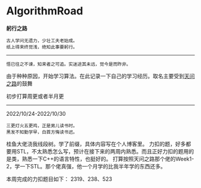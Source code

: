 # AlgorithmRoad
**躬行之路**
```text
古人学问无遗力，少壮工夫老始成。
纸上得来终觉浅，绝知此事要躬行。
```
----------------------------------------------------------------
```text
悟已往之不谏，知来者之可追。实迷途其未远，觉今是而昨非。
```
由于种种原因，开始学习算法。在此记录一下自己的学习经历。取名主要受到[天问之路](https://github.com/Kiprey/Skr_Learning)的鼓舞

初步打算周更或者半月更

----------------------------------------------------------------
2022/10/24-2022/10/30
```text
三更灯火五更鸡，正是男儿读书时。
黑发不知勤学早，白首方悔读书迟。
```
桂鱼大佬浇我线段树。学了前缀，具体内容写在个人博客里。
力扣的题，好多都要用STL，不太熟悉怎么写，预计在接下来的两周内熟悉。而且正好力扣的题用的是类，熟悉一下C++的语言特性，也挺好的。
打算按照天问之路那个佬的Week1-2，学一下STL。那个佬真强，他一个月学的比我半年学的东西还多。

本周完成的力扣题目如下：
2319、238、523
